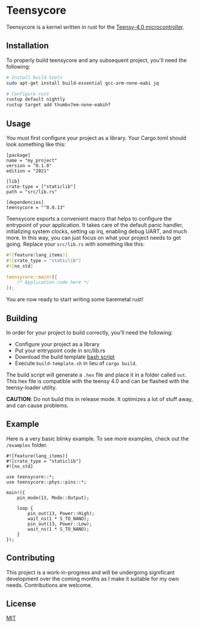 # Teensycore

Teensycore is a kernel written in rust for the [Teensy-4.0 microcontroller](https://www.pjrc.com/store/teensy40.html).

## Installation

To properly build teensycore and any subsequent project, you'll need the following:

```bash
# Install build tools
sudo apt-get install build-essential gcc-arm-none-eabi jq

# Configure rust
rustup default nightly
rustup target add thumbv7em-none-eabihf
```

## Usage

You must first configure your project as a library. Your Cargo.toml should look something like this:

```
[package]
name = "my_project"
version = "0.1.0"
edition = "2021"

[lib]
crate-type = ["staticlib"]
path = "src/lib.rs"

[dependencies]
teensycore = "^0.0.13"
```

Teensycore exports a convenient macro that helps to configure the entrypoint of your application. It takes care of the default panic handler, initializing system clocks, setting up irq, enabling debug UART, and much more. In this way, you can just focus on what your project needs to get going. Replace your `src/lib.rs` with something like this:

```rust
#![feature(lang_items)]
#![crate_type = "staticlib"]
#![no_std]

teensycore::main!({
    /* Application code here */
});
```

You are now ready to start writing some baremetal rust!

## Building

In order for your project to build correctly, you'll need the following:

- Configure your project as a library
- Put your entrypoint code in src/lib.rs
- Download the build template [bash script](https://raw.githubusercontent.com/SharpCoder/teensycore/main/build-template.sh)
- Execute `build-template.sh` in lieu of `cargo build`.

The build script will generate a `.hex` file and place it in a folder called `out`. This hex file is compatible with the teensy 4.0 and can be flashed with the teensy-loader utility.

**CAUTION**: Do not build this in release mode. It optimizes a lot of stuff away, and can cause problems.

## Example

Here is a very basic blinky example. To see more examples, check out the `/examples` folder.

```
#![feature(lang_items)]
#![crate_type = "staticlib"]
#![no_std]

use teensycore::*;
use teensycore::phys::pins::*;

main!({
    pin_mode(13, Mode::Output);

    loop {
        pin_out(13, Power::High);
        wait_ns(1 * S_TO_NANO);
        pin_out(13, Power::Low);
        wait_ns(1 * S_TO_NANO);
    }
});
```

## Contributing

This project is a work-in-progress and will be undergoing significant development over the coming months as I make it suitable for my own needs. Contributions are welcome.

## License

[MIT](https://choosealicense.com/licenses/mit/)
